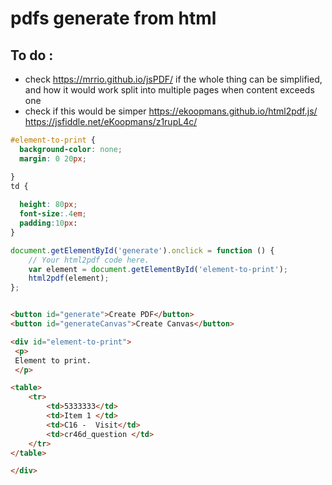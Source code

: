 # pdfs generate from html
## To do :
* check https://mrrio.github.io/jsPDF/ if the whole thing can be simplified, and how it would work split into multiple pages when content exceeds one
* check if this would be simper https://ekoopmans.github.io/html2pdf.js/ https://jsfiddle.net/eKoopmans/z1rupL4c/
```css
#element-to-print {
  background-color: none;
  margin: 0 20px;

}
td {
  
  height: 80px;
  font-size:.4em;
  padding:10px:
}
```
```javascript
document.getElementById('generate').onclick = function () {
	// Your html2pdf code here.
	var element = document.getElementById('element-to-print');
	html2pdf(element);
};



```
```html
<button id="generate">Create PDF</button>
<button id="generateCanvas">Create Canvas</button>

<div id="element-to-print">
 <p>
 Element to print.
 </p> 

<table>
    <tr>
        <td>5333333</td>
        <td>Item 1 </td>
        <td>C16 -  Visit</td>
        <td>cr46d_question </td>
    </tr>
</table>

</div>

```
